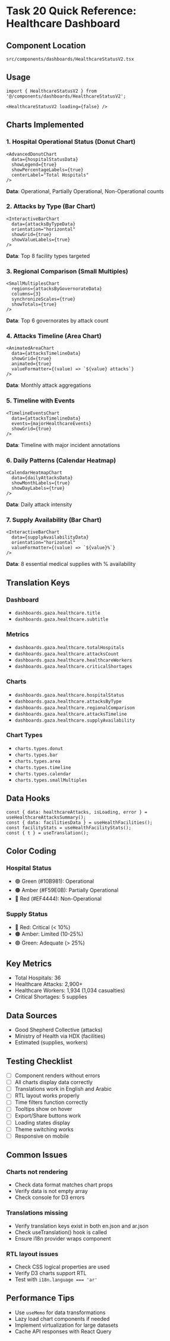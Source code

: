 # Task 20 Quick Reference: Healthcare Dashboard

## Component Location
```
src/components/dashboards/HealthcareStatusV2.tsx
```

## Usage
```tsx
import { HealthcareStatusV2 } from '@/components/dashboards/HealthcareStatusV2';

<HealthcareStatusV2 loading={false} />
```

## Charts Implemented

### 1. Hospital Operational Status (Donut Chart)
```tsx
<AdvancedDonutChart
  data={hospitalStatusData}
  showLegend={true}
  showPercentageLabels={true}
  centerLabel="Total Hospitals"
/>
```
**Data**: Operational, Partially Operational, Non-Operational counts

### 2. Attacks by Type (Bar Chart)
```tsx
<InteractiveBarChart
  data={attacksByTypeData}
  orientation="horizontal"
  showGrid={true}
  showValueLabels={true}
/>
```
**Data**: Top 8 facility types targeted

### 3. Regional Comparison (Small Multiples)
```tsx
<SmallMultiplesChart
  regions={attacksByGovernorateData}
  columns={3}
  synchronizeScales={true}
  showTotals={true}
/>
```
**Data**: Top 6 governorates by attack count

### 4. Attacks Timeline (Area Chart)
```tsx
<AnimatedAreaChart
  data={attacksTimelineData}
  showGrid={true}
  animated={true}
  valueFormatter={(value) => `${value} attacks`}
/>
```
**Data**: Monthly attack aggregations

### 5. Timeline with Events
```tsx
<TimelineEventsChart
  data={attacksTimelineData}
  events={majorHealthcareEvents}
  showGrid={true}
/>
```
**Data**: Timeline with major incident annotations

### 6. Daily Patterns (Calendar Heatmap)
```tsx
<CalendarHeatmapChart
  data={dailyAttacksData}
  showMonthLabels={true}
  showDayLabels={true}
/>
```
**Data**: Daily attack intensity

### 7. Supply Availability (Bar Chart)
```tsx
<InteractiveBarChart
  data={supplyAvailabilityData}
  orientation="horizontal"
  valueFormatter={(value) => `${value}%`}
/>
```
**Data**: 8 essential medical supplies with % availability

## Translation Keys

### Dashboard
- `dashboards.gaza.healthcare.title`
- `dashboards.gaza.healthcare.subtitle`

### Metrics
- `dashboards.gaza.healthcare.totalHospitals`
- `dashboards.gaza.healthcare.attacksCount`
- `dashboards.gaza.healthcare.healthcareWorkers`
- `dashboards.gaza.healthcare.criticalShortages`

### Charts
- `dashboards.gaza.healthcare.hospitalStatus`
- `dashboards.gaza.healthcare.attacksByType`
- `dashboards.gaza.healthcare.regionalComparison`
- `dashboards.gaza.healthcare.attacksTimeline`
- `dashboards.gaza.healthcare.supplyAvailability`

### Chart Types
- `charts.types.donut`
- `charts.types.bar`
- `charts.types.area`
- `charts.types.timeline`
- `charts.types.calendar`
- `charts.types.smallMultiples`

## Data Hooks
```tsx
const { data: healthcareAttacks, isLoading, error } = useHealthcareAttacksSummary();
const { data: facilitiesData } = useHealthFacilities();
const facilityStats = useHealthFacilityStats();
const { t } = useTranslation();
```

## Color Coding

### Hospital Status
- 🟢 Green (#10B981): Operational
- 🟠 Amber (#F59E0B): Partially Operational
- 🔴 Red (#EF4444): Non-Operational

### Supply Status
- 🔴 Red: Critical (< 10%)
- 🟠 Amber: Limited (10-25%)
- 🟢 Green: Adequate (> 25%)

## Key Metrics
- Total Hospitals: 36
- Healthcare Attacks: 2,900+
- Healthcare Workers: 1,934 (1,034 casualties)
- Critical Shortages: 5 supplies

## Data Sources
- Good Shepherd Collective (attacks)
- Ministry of Health via HDX (facilities)
- Estimated (supplies, workers)

## Testing Checklist
- [ ] Component renders without errors
- [ ] All charts display data correctly
- [ ] Translations work in English and Arabic
- [ ] RTL layout works properly
- [ ] Time filters function correctly
- [ ] Tooltips show on hover
- [ ] Export/Share buttons work
- [ ] Loading states display
- [ ] Theme switching works
- [ ] Responsive on mobile

## Common Issues

### Charts not rendering
- Check data format matches chart props
- Verify data is not empty array
- Check console for D3 errors

### Translations missing
- Verify translation keys exist in both en.json and ar.json
- Check useTranslation() hook is called
- Ensure i18n provider wraps component

### RTL layout issues
- Check CSS logical properties are used
- Verify D3 charts support RTL
- Test with `i18n.language === 'ar'`

## Performance Tips
- Use `useMemo` for data transformations
- Lazy load chart components if needed
- Implement virtualization for large datasets
- Cache API responses with React Query

